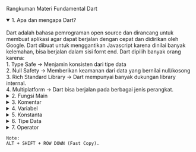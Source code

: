 Rangkuman Materi Fundamental Dart
<details open>
 <summary>1. Apa dan mengapa Dart?</summary>
 <br>
    Dart adalah bahasa pemrograman open source dan dirancang untuk membuat aplikasi agar dapat berjalan dengan cepat dan didirikan oleh Google. Dart dibuat untuk menggantikan Javascript karena dinilai banyak kelemahan, bisa berjalan dalam sisi fornt end. Dart dipilih banyak orang karena:<br>
    1. Type Safe -> Menjamin konsisten dari tipe data<br>
    2. Null Safety -> Memberikan keamanan dari data yang bernilai null/kosong<br>
    3. Rich Standard Library -> Dart mempunyai banyak dukungan library internal.<br>
    4. Multiplatform -> Dart bisa berjalan pada berbagai jenis perangkat.<br>
    </details>

<details>
 <summary>2. Fungsi Main</summary>
 <br>
    Fungsi Main adalah bagian yang akan dijalankan pertama kali, bisa bertipe data void ataupun int dan memiliki nama main. Perintah print di dalam bahasa Dart berfungsi untuk menampilkan data ke layar. Contohnya:<br>
    ``void main(){
        print("Selamat datang di Bahasa Pemrograman Dart");
    }``
    Void artinya tidak akan mengembalikan nilai apapun
</details>

<details>
 <summary>3. Komentar</summary><br>
    Komentar adalah baris kode yang tidak akan dijalankan dengan tujuan untuk memberi catatan pada kode dan bisa digunakan sebagai dokumentasi. Jadi komentar tidak akan dicompile ketika program dikompilasi. Ada dua cara menuliskan komentar yaitu:<br>
    1. Dengan cara garis miring dua kali seperti: // INI ADALAH KOMENTAR UNTUK SINGLE LINE<br>
    2. Dengan cara memberikan garis miring dan bintang: /* INI ADALAH KOMENTAR UNTUK <br>
    MULTI LINE */ <br>    
    Untuk memudahkan dalam pemberian komentar bisa menggunakan shortcut CTRL + / <br>
</details>

<details>
 <summary>4. Variabel</summary><br>
    Untuk menyimpan data di program seperti contoh box di memori yang akan menyimpan nilai/value, di box tersebut mempunyai nama dan juga tipe data. Dalam pendeklarasian variabel kita bisa menggunakan var dan diikuti dengan nama variabel, maka akan secara otomatis tipe data tersebut nilainya adalah null. ntuk menambahkan nilai pada variabel bisa menggunakkan tanda assignment atau tanda sama dengan ( = ). Selain itu kita bisa mendeklarasikan variabel dan juga memberikan nilai secara bersamaan. Contoh:<br>
    ``void main(){
        var usia;
        usia = 20;
        // ATAU
        var nama = "Rizki Andika Setiadi";
    }``
    </details>

 <details>   
 <summary>5. Konstanta</summary><br>
    Digunakan untuk menyimpan data namun nilai yang sudah diinisialisasikan bernilai konstan/tidak dapat diubah, konstanta memiliki nama dan juga tipe data. Untuk menggunakan konstanta bisa langsung diberikan tipenya menggunakan "final" tanpa kutip dan diikuti nama serta diberikan value secara langsung. Jadi variabel konstanta hanya bisa disetting satu kali aja. Contoh:<br>
    ``void main(){
        final phi = 3.14;
        phi = 3.5; // BARIS INI AKAN ERROR KARENA FINAL TIDAK BISA DIBERIKAN NILAI BARU/TIDAK DAPAT DIUBAH
    }``
    </details>

<details>
 <summary>6. Tipe Data</summary><br>
    Bahasa Dart adalah bahasa pemrograman yang Staticly Type yang artinya kita harus saat deklarasi variabel kita harus menentukan tipe datanya. Dart memiliki tipe data primitif yaitu integer (bilangan bulat), double (bilangan pecahan atau desimal), boolean (true/flase) dan juga String (teks atau karakter). Untuk value di tipe data double dipisahkan menggunakan titik (dot) bukan koma, untuk value di String penulisan teks diawali dan diakhir tanda kutip. Contoh:<br>
    ``void main(){
        int usia = 20;
        double beratBadan = 60.5;
        bool pria = true;
        String nama = "Rizki Andika Setiadi";
    }``
    </details>

<details>
 <summary>7. Operator</summary><br>
    Dart operator memberikan instruksi kepada komputer untuk pengolahan data, data yang dikelola disebut operand. Dart mendukung operator Aritmatika (+, -, *, /, %). Lalu ada operator Assignment yaitu memberi nilai pada variabel (=, +=, -+, dan lain lain), Comparison untuk membandingkan kesetaraan nilai (==, <, <=, dan lain lain), Logical menggabungkan beberapa kondisi untuk mengecek nilai boolean (&&, ||, !) Contoh:<br>
    
    ``void main(){
        // ARITMATHIC
        print(1 + 2);

        // ASSIGNMENT
        var usia = 18;
        usia = 19;

        // COMPARISON
        print(1 == 2);

        // LOGICAL
        print(1 == 2 && 2 == 1);
    }``
    
</details>

    Note:
    ALT + SHIFT + ROW DOWN (Fast Copy).